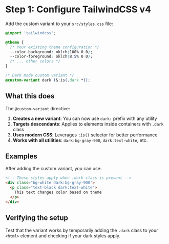 # Step 1: Configure TailwindCSS v4

Add the custom variant to your `src/styles.css` file:

```css
@import 'tailwindcss';

@theme {
  /* Your existing theme configuration */
  --color-background: oklch(100% 0 0);
  --color-foreground: oklch(8.5% 0 0);
  /* ... other colors */
}

/* Dark mode custom variant */
@custom-variant dark (&:is(.dark *));
```

## What this does

The `@custom-variant` directive:

1. **Creates a new variant**: You can now use `dark:` prefix with any utility
2. **Targets descendants**: Applies to elements inside containers with `.dark` class
3. **Uses modern CSS**: Leverages `:is()` selector for better performance
4. **Works with all utilities**: `dark:bg-gray-900`, `dark:text-white`, etc.

## Examples

After adding the custom variant, you can use:

```html
<!-- These styles apply when .dark class is present -->
<div class="bg-white dark:bg-gray-900">
  <p class="text-black dark:text-white">
    This text changes color based on theme
  </p>
</div>
```

## Verifying the setup

Test that the variant works by temporarily adding the `.dark` class to your `<html>` element and checking if your dark styles apply.